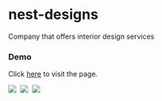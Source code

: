 # nest-designs
Company that offers interior design services

### Demo

Click [here](https://wellfc.github.io/nest-designs/) to visit the page.

<img src="https://img.shields.io/badge/web-html-informational?style=for-the-badge&logo=html5&logoColor=white&color=2aa889"/>&nbsp;
<img src="https://img.shields.io/badge/web-css-informational?style=for-the-badge&logo=css3&logoColor=white&color=2aa889"/>&nbsp;
<img src="https://img.shields.io/badge/code-javascript-informational?style=for-the-badge&logo=javascript&logoColor=white&color=2aa889"/>&nbsp;
